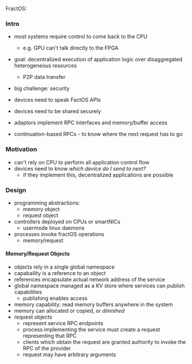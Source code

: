 ---
---

FractOS:

### Intro

- most systems require control to come back to the CPU
    - e.g. GPU can't talk directly to the FPGA


- goal: decentralized execution of application logic over disaggregated
  heterogeneous resources
    - P2P data transfer
- big challenge: security
- devices need to speak FactOS APIs
- devices need to be shared securely
- adaptors implement RPC interfaces and memory/buffer access
- continuation-based RPCs - to know where the next request has to go


### Motivation

- can't rely on CPU to perform all application control flow
- devices need to know _which device do I send to next?_
    - if they implement this, decentralized applications are possible

### Design

- programming abstractions:
    - memory object
    - request object
- controllers deployed on CPUs or smartNICs
    - usermode linux daemons
- processes invoke fractOS operations
    - memory/request

#### Memory/Request Objects

- objects rely in a single global namespace
- capabaility is a reference to an object
- references encapsulate actual network address of the service
- global namespace managed as a KV store where services can publish capabilities
    - publishing enables access
- memory capability: read memory buffers anywhere in the system
- memory can allocated or copied, or _dimished_
- request objects
    - represent service RPC endpoints
    - process implementing the service must create a request representing that
      RPC
    - clients which obtain the request are granted authority to invoke the RPC
      of the provider
    - request may have arbitrary arguments


